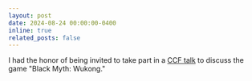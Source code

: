 ```yaml
---
layout: post
date: 2024-08-24 00:00:00-0400
inline: true
related_posts: false
---
```


I had the honor of being invited to take part in a [CCF talk](https://mp.weixin.qq.com/s/G145b5z7I4ySAPEt5Nx15w) to discuss the game "Black Myth: Wukong."